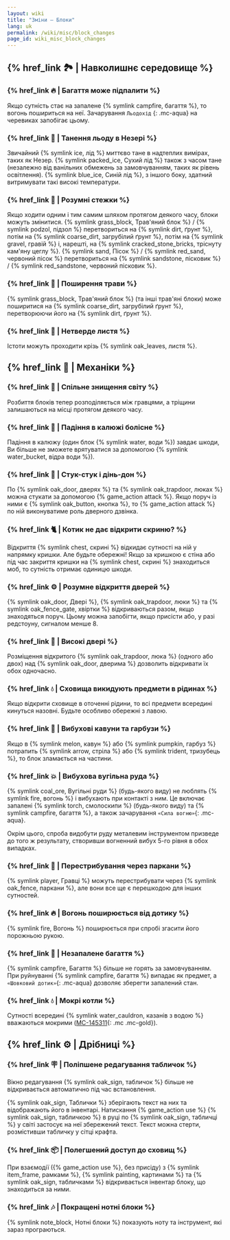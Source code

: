 ```yaml
---
layout: wiki
title: "Зміни — Блоки"
lang: uk
permalink: /wiki/misc/block_changes
page_id: wiki_misc_block_changes
---
```


## {% href_link 🏞️ | Навколишнє середовище %}

### {% href_link 🔥 | Багаття може підпалити %}
Якщо сутність стає на запалене {% symlink campfire, багаття %}, то вогонь пошириться на неї. Зачарування `Льодохід` {: .mc-aqua} на черевиках запобігає цьому.

### {% href_link 🧊 | Танення льоду в Незері %}
Звичайний {% symlink ice, лід %} миттєво тане в надтеплих вимірах, таких як Незер. {% symlink packed_ice, Сухий лід %} також з часом тане (незалежно від ванільних обмежень за замовчуванням, таких як рівень освітлення). {% symlink blue_ice, Синій лід %}, з іншого боку, здатний витримувати такі високі температури.

### {% href_link 🐾 | Розумні стежки %}
Якщо ходити одним і тим самим шляхом протягом деякого часу, блоки можуть змінитися. {% symlink grass_block, Трав'яний блок %} / {% symlink podzol, підзол %} перетвориться на {% symlink dirt, ґрунт %}, потім на {% symlink coarse_dirt, загрубілий ґрунт %}, потім на {% symlink gravel, гравій %} і, нарешті, на {% symlink cracked_stone_bricks, тріснуту кам'яну цеглу %}. {% symlink sand, Пісок %} / {% symlink red_sand, червоний пісок %} перетвориться на {% symlink sandstone, пісковик %} / {% symlink red_sandstone, червоний пісковик %}.

### {% href_link 🌱 | Поширення трави %}
{% symlink grass_block, Трав'яний блок %} (та інші трав'яні блоки) може поширитися на {% symlink coarse_dirt, загрубілий ґрунт %}, перетворюючи його на {% symlink dirt, ґрунт %}.

### {% href_link 🍃 | Нетверде листя %}
Істоти можуть проходити крізь {% symlink oak_leaves, листя %}.



## {% href_link 🔧 | Механіки %}

### {% href_link 🔄 | Спільне знищення світу %}
Розбиття блоків тепер розподіляється між гравцями, а тріщини залишаються на місці протягом деякого часу.

### {% href_link 🌊 | Падіння в калюжі болісне %}
Падіння в калюжу (один блок {% symlink water, води %}) завдає шкоди, Ви більше не зможете врятуватися за допомогою {% symlink water_bucket, відра води %}).

### {% href_link 🔔 | Стук-стук і дінь-дон %}
По {% symlink oak_door, дверях %} та {% symlink oak_trapdoor, люках %} можна стукати за допомогою {% game_action attack %}. Якщо поруч із ними є {% symlink oak_button, кнопка %}, то {% game_action attack %} по ній виконуватиме роль дверного дзвінка.

### {% href_link 🐈 | Котик не дає відкрити скриню? %}
Відкриття {% symlink chest, скрині %} відкидає сутності на ній у напрямку кришки. Але будьте обережні! Якщо за кришкою є стіна або під час закриття кришки на {% symlink chest, скрині %} знаходиться моб, то сутність отримає одиницю шкоди.

### {% href_link ⚙️ | Розумне відкриття дверей %}
{% symlink oak_door, Двері %}, {% symlink oak_trapdoor, люки %} та {% symlink oak_fence_gate, хвіртки %} відкриваються разом, якщо знаходяться поруч. Цьому можна запобігти, якщо присісти або, у разі редстоуну, сигналом менше 8.

### {% href_link 🚪 | Високі двері %}
Розміщення відкритого {% symlink oak_trapdoor, люка %} (одного або двох) над {% symlink oak_door, дверима %} дозволить відкривати їх обох одночасно.

### {% href_link 💧 | Сховища викидують предмети в рідинах %}
Якщо відкрити сховище в оточенні рідини, то всі предмети всередині кинуться назовні. Будьте особливо обережні з лавою.

### {% href_link 🍈 | Вибухові кавуни та гарбузи %}
Якщо в {% symlink melon, кавун %} або {% symlink pumpkin, гарбуз %} потрапить {% symlink arrow, стріла %} або {% symlink trident, тризубець %}, то блок зламається на частини.

### {% href_link 💥 | Вибухова вугільна руда %}
{% symlink coal_ore, Вугільні руди %} (будь-якого виду) не люблять {% symlink fire, вогонь %} і вибухають при контакті з ним. Це включає запалені {% symlink torch, смолоскипи %} (будь-якого виду) та {% symlink campfire, багаття %}, а також зачарування `«Сила вогню»`{: .mc-aqua}.

Окрім цього, спроба видобути руду металевим інструментом призведе до того ж результату, створивши вогненний вибух 5-го рівня в обох випадках.

### {% href_link 🚧 | Перестрибування через паркани %}
{% symlink player, Гравці %} можуть перестрибувати через {% symlink oak_fence, паркани %}, але вони все ще є перешкодою для інших сутностей.

### {% href_link 🔥 | Вогонь поширюється від дотику %}
{% symlink fire, Вогонь %} поширюється при спробі згасити його порожньою рукою.

### {% href_link 🧯 | Незапалене багаття %}
{% symlink campfire, Багаття %} більше не горять за замовчуванням. При руйнуванні {% symlink campfire, багаття %} випадає як предмет, а `«Шовковий дотик»`{: .mc-aqua} дозволяє зберегти запалений стан.

### {% href_link 💧 | Мокрі котли %}
Сутності всередині {% symlink water_cauldron, казанів з водою %} вважаються мокрими ([MC-145311](https://bugs.mojang.com/browse/MC-145311){: .mc .mc-gold}).



## {% href_link ⚙️ | Дрібниці %}

### {% href_link 🪧 | Поліпшене редагування табличок %}
Вікно редагування {% symlink oak_sign, табличок %} більше не відкривається автоматично під час встановлення.

{% symlink oak_sign, Таблички %} зберігають текст на них та відображають його в інвентарі. Натискання {% game_action use %} {% symlink oak_sign, табличкою %} в руці по {% symlink oak_sign, табличці %} у світі застосує на неї збережений текст. Текст можна стерти, розмістивши табличку у сітці крафта.

### {% href_link 📦 | Полегшений доступ до сховищ %}
При взаємодії ({% game_action use %}, без присіду) з {% symlink item_frame, рамками %}, {% symlink painting, картинами %} та {% symlink oak_sign, табличками %} відкривається інвентар блоку, що знаходиться за ними.

### {% href_link 🎶 | Покращені нотні блоки %}
{% symlink note_block, Нотні блоки %} показують ноту та інструмент, які зараз програються.
